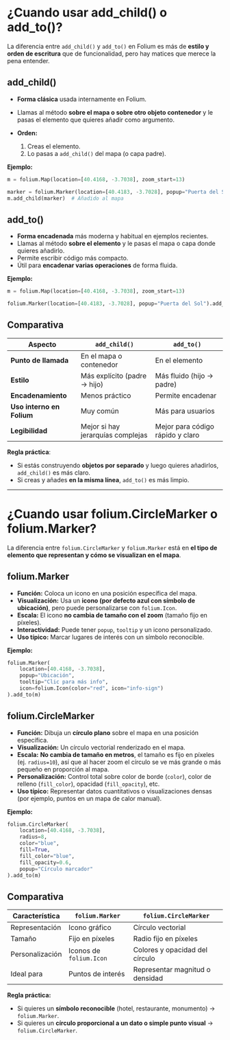 # **¿Cuando usar add_child() o add_to()?**

La diferencia entre `add_child()` y `add_to()` en Folium es más de **estilo y orden de escritura** que de funcionalidad, pero hay matices que merece la pena entender.


##  **add\_child()**

* **Forma clásica** usada internamente en Folium.
* Llamas al método **sobre el mapa o sobre otro objeto contenedor** y le pasas el elemento que quieres añadir como argumento.
* **Orden:**

  1. Creas el elemento.
  2. Lo pasas a `add_child()` del mapa (o capa padre).

**Ejemplo:**

```python
m = folium.Map(location=[40.4168, -3.7038], zoom_start=13)

marker = folium.Marker(location=[40.4183, -3.7028], popup="Puerta del Sol")
m.add_child(marker)  # Añadido al mapa
```

## **add\_to()**

* **Forma encadenada** más moderna y habitual en ejemplos recientes.
* Llamas al método **sobre el elemento** y le pasas el mapa o capa donde quieres añadirlo.
* Permite escribir código más compacto.
* Útil para **encadenar varias operaciones** de forma fluida.

**Ejemplo:**

```python
m = folium.Map(location=[40.4168, -3.7038], zoom_start=13)

folium.Marker(location=[40.4183, -3.7028], popup="Puerta del Sol").add_to(m)
```

##  **Comparativa**

| Aspecto                   | `add_child()`                     | `add_to()`                       |
| ------------------------- | --------------------------------- | -------------------------------- |
| **Punto de llamada**      | En el mapa o contenedor           | En el elemento                   |
| **Estilo**                | Más explícito (padre → hijo)      | Más fluido (hijo → padre)        |
| **Encadenamiento**        | Menos práctico                    | Permite encadenar                |
| **Uso interno en Folium** | Muy común                         | Más para usuarios                |
| **Legibilidad**           | Mejor si hay jerarquías complejas | Mejor para código rápido y claro |

**Regla práctica**:

* Si estás construyendo **objetos por separado** y luego quieres añadirlos, `add_child()` es más claro.
* Si creas y añades **en la misma línea**, `add_to()` es más limpio.


---


# **¿Cuando usar folium.CircleMarker o folium.Marker?**

La diferencia entre `folium.CircleMarker` y `folium.Marker` está en **el tipo de elemento que representan y cómo se visualizan en el mapa**.

## **folium.Marker**

* **Función:** Coloca un icono en una posición específica del mapa.
* **Visualización:** Usa un **icono (por defecto azul con símbolo de ubicación)**, pero puede personalizarse con `folium.Icon`.
* **Escala:** El icono **no cambia de tamaño con el zoom** (tamaño fijo en píxeles).
* **Interactividad:** Puede tener `popup`, `tooltip` y un icono personalizado.
* **Uso típico:** Marcar lugares de interés con un símbolo reconocible.

**Ejemplo:**

```python
folium.Marker(
    location=[40.4168, -3.7038],
    popup="Ubicación",
    tooltip="Clic para más info",
    icon=folium.Icon(color="red", icon="info-sign")
).add_to(m)
```

## **folium.CircleMarker**

* **Función:** Dibuja un **círculo plano** sobre el mapa en una posición específica.
* **Visualización:** Un círculo vectorial renderizado en el mapa.
* **Escala:** **No cambia de tamaño en metros**, el tamaño es fijo en píxeles (ej. `radius=10`), así que al hacer zoom el círculo se ve más grande o más pequeño en proporción al mapa.
* **Personalización:** Control total sobre color de borde (`color`), color de relleno (`fill_color`), opacidad (`fill_opacity`), etc.
* **Uso típico:** Representar datos cuantitativos o visualizaciones densas (por ejemplo, puntos en un mapa de calor manual).

**Ejemplo:**

```python
folium.CircleMarker(
    location=[40.4168, -3.7038],
    radius=8,
    color="blue",
    fill=True,
    fill_color="blue",
    fill_opacity=0.6,
    popup="Círculo marcador"
).add_to(m)
```

## **Comparativa**

| Característica  | `folium.Marker`         | `folium.CircleMarker`           |
| --------------- | ----------------------- | ------------------------------- |
| Representación  | Icono gráfico           | Círculo vectorial               |
| Tamaño          | Fijo en píxeles         | Radio fijo en píxeles           |
| Personalización | Iconos de `folium.Icon` | Colores y opacidad del círculo  |
| Ideal para      | Puntos de interés       | Representar magnitud o densidad |

**Regla práctica:**

* Si quieres un **símbolo reconocible** (hotel, restaurante, monumento) → `folium.Marker`.
* Si quieres un **círculo proporcional a un dato o simple punto visual** → `folium.CircleMarker`.